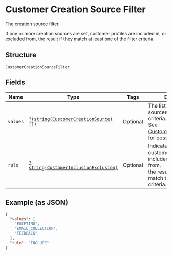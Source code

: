 
# Customer Creation Source Filter

The creation source filter.

If one or more creation sources are set, customer profiles are included in,
or excluded from, the result if they match at least one of the filter criteria.

## Structure

`CustomerCreationSourceFilter`

## Fields

| Name | Type | Tags | Description | Getter | Setter |
|  --- | --- | --- | --- | --- | --- |
| `values` | [`?(string(CustomerCreationSource)[])`](../../doc/models/customer-creation-source.md) | Optional | The list of creation sources used as filtering criteria.<br>See [CustomerCreationSource](#type-customercreationsource) for possible values | getValues(): ?array | setValues(?array values): void |
| `rule` | [`?string(CustomerInclusionExclusion)`](../../doc/models/customer-inclusion-exclusion.md) | Optional | Indicates whether customers should be included in, or excluded from,<br>the result set when they match the filtering criteria. | getRule(): ?string | setRule(?string rule): void |

## Example (as JSON)

```json
{
  "values": [
    "EGIFTING",
    "EMAIL_COLLECTION",
    "FEEDBACK"
  ],
  "rule": "INCLUDE"
}
```

